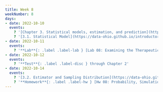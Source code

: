 ```yaml
---
title: Week 8
weekNumber: 8
days:
- date: 2022-10-10
  events:
    ? '[Chapter 3. Statistical models, estimation, and prediction](https://data-ohio.github.io/introductory-data-science/3/3_models.html)'
    ? '[3.1. Statistical Model](https://data-ohio.github.io/introductory-data-science/3/1/3_1_statistical.html)'
- date: 2022-10-11
  events:
    ? '**Lab**{: .label .label-lab } [Lab 08: Examining the Therapeutic Touch](https://jupyterhub.academic.kube.ohio.edu/hub/user-redirect/git-pull?repo=https%3A%2F%2Fgithub.com%2Fdata-ohio%2FMATH2530_Fall22-23&urlpath=lab%2Ftree%2FMATH2530_Fall22-23%2Flab%2Flab08%2Flab08.ipynb&branch=main)'
- date: 2022-10-12
  events:
    ? '**Test**{: .label .label-disc } through Chapter 2'
- date: 2022-10-14
  events:
    ? '[3.2. Estimator and Sampling Distribution](https://data-ohio.github.io/introductory-data-science/3/2/3_2_estimator.html)'
    ? '**Homework**{: .label .label-hw } [Hw 08: Probability, Simulation, and Estimation](https://jupyterhub.academic.kube.ohio.edu/hub/user-redirect/git-pull?repo=https%3A%2F%2Fgithub.com%2Fdata-ohio%2FMATH2530_Fall22-23&urlpath=lab%2Ftree%2FMATH2530_Fall22-23%2Fhw%2Fhw08%2Fhw08.ipynb&branch=main)'
---
```


